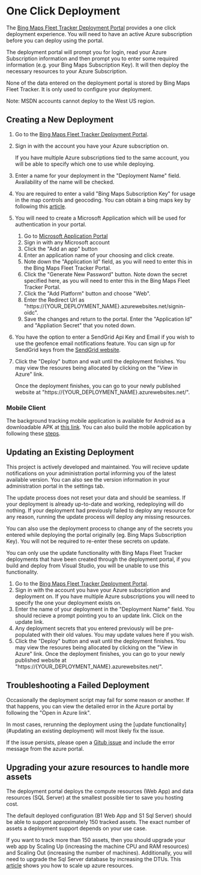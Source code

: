 # One Click Deployment

The [Bing Maps Fleet Tracker Deployment Portal](https://aka.ms/bingmapsfleettracker) provides a one click deployment experience. You will need to have an active Azure subscription before you can deploy using the portal.

The deployment portal will prompt you for login, read your Azure Subscription information and then prompt you to enter some required information (e.g. your Bing Maps Subscription Key). It will then deploy the necessary resources to your Azure Subscription.

None of the data entered on the deployment portal is stored by Bing Maps Fleet Tracker. It is only used to configure your deployment.

Note: MSDN accounts cannot deploy to the West US region.

## Creating a New Deployment

1. Go to the [Bing Maps Fleet Tracker Deployment Portal](https://aka.ms/bingmapsfleettracker).
2. Sign in with the account you have your Azure subscription on.

    If you have multiple Azure subscriptions tied to the same account, you will be able to specify which one to use while deploying.
3. Enter a name for your deployment in the "Deployment Name" field. Availability of the name will be checked.
4. You are required to enter a valid "Bing Maps Subscription Key" for usage in the map controls and geocoding. You can obtain a bing maps key by following this [article](https://msdn.microsoft.com/en-us/library/ff428642.aspx).
5. You will need to create a Microsoft Application which will be used for authentication in your portal.
    1. Go to [Microsoft Application Portal](https://apps.dev.microsoft.com/?deeplink=/appList)
    2. Sign in with any Microsoft account
    3. Click the "Add an app" button
    4. Enter an application name of your choosing and click create.
    5. Note down the "Application Id" field, as you will need to enter this in the Bing Maps Fleet Tracker Portal.
    6. Click the "Generate New Password" button. Note down the secret specified here, as you will need to enter this in the Bing Maps Fleet Tracker Portal.
    7. Click the "Add Platform" button and choose "Web".
    8. Enter the Redirect Url as "https://{YOUR\_DEPLOYMENT\_NAME}.azurewebsites.net/signin-oidc".
    9. Save the changes and return to the portal. Enter the "Application Id" and "Appliation Secret" that you noted down.
6. You have the option to enter a SendGrid Api Key and Email if you wish to use the geofence email notifications feature. You can sign up for SendGrid keys from the [SendGrid website](https://sendgrid.com/).
7. Click the "Deploy" button and wait until the deployment finishes. You may view the resoures being allocated by clicking on the "View in Azure" link.

    Once the deployment finishes, you can go to your newly published website at "https://{YOUR\_DEPLOYMENT\_NAME}.azurewebsites.net/".

### Mobile Client

The background tracking mobile application is available for Android as a downloadable APK at [this link](https://github.com/Microsoft/Bing-Maps-Fleet-Tracker/releases). You can also build the mobile application by following these [steps](https://github.com/Microsoft/Bing-Maps-Fleet-Tracker/blob/master/MobileClient/README.md).

## Updating an Existing Deployment

This project is actively developed and maintained. You will recieve update notifications on your administration portal informing you of the latest available version. You can also see the version information in your administration portal in the settings tab.

The update process does not reset your data and should be seamless. If your deployment is already up-to-date and working, redeploying will do nothing. If your deployment had previously failed to deploy any resource for any reason, running the update process will deploy any missing resources.

You can also use the deployment process to change any of the secrets you entered while deploying the portal originally (eg. Bing Maps Subscription Key). You will not be required to re-enter these secrets on update.

You can only use the update functionality with Bing Maps Fleet Tracker deployments that have been created through the deployment portal, if you build and deploy from Visual Studio, you will be unable to use this functionality.

1. Go to the [Bing Maps Fleet Tracker Deployment Portal](https://aka.ms/bingmapsfleettracker).
2. Sign in with the account you have your Azure subscription and deployment on.
    If you have multiple Azure subscriptions you will need to specify the one your deployment exists on.
3. Enter the name of your deployment in the "Deployment Name" field. You should recieve a prompt pointing you to an update link. Click on the update link.
4. Any deployment secrets that you entered previously will be pre-populated with their old values. You may update values here if you wish.
5. Click the "Deploy" button and wait until the deployment finishes. You may view the resoures being allocated by clicking on the "View in Azure" link.
    Once the deployment finishes, you can go to your newly published website at "https://{YOUR\_DEPLOYMENT\_NAME}.azurewebsites.net/".

## Troubleshooting a Failed Deployment

Occasionally the deployment script may fail for some reason or another. If that happens, you can view the detailed error in the Azure portal by following the "Open in Azure link".

In most cases, rerunning the deployment using the [update functionality](#updating an existing deployment) will most likely fix the issue.

If the issue persists, please open a [Gitub issue](https://github.com/Microsoft/Bing-Maps-Fleet-Tracker/issues) and include the error message from the azure portal.

## Upgrading your azure resources to handle more assets

The deployment portal deploys the compute resources (Web App) and data resources (SQL Server) at the smallest possible tier to save you hosting cost.

The default deployed configuration (B1 Web App and S1 Sql Server) should be able to support approximately 150 tracked assets. The exact number of assets a deployment support depends on your use case.

If you want to track more than 150 assets, then you should upgrade your web app by Scaling Up (increasing the machine CPU and RAM resources) and Scaling Out (increasing the number of machines). Additionally, you will need to upgrade the Sql Server database by increasing the DTUs. This [article](https://docs.microsoft.com/en-us/azure/app-service/web-sites-scale) shows you how to scale up azure resources.